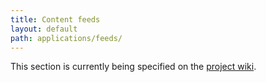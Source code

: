```yaml
---
title: Content feeds
layout: default
path: applications/feeds/
---
```


This section is currently being specified on the [project wiki](http://wiki.github.com/nexgenta/Baird/content-feeds).
